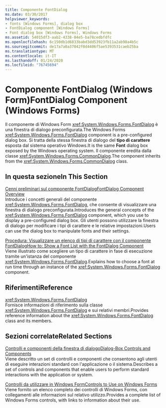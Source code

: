 ```yaml
---
title: Componente FontDialog
ms.date: 03/30/2017
helpviewer_keywords:
- fonts [Windows Forms], dialog box
- FontDialog component [Windows Forms]
- Font dialog box [Windows Forms], Windows Forms
ms.assetid: 54015df3-aab2-4338-84e5-ba78cedbfdfc
ms.openlocfilehash: 6c150db1d6833babd3dd53923fb11a2ab98a4b5c
ms.sourcegitcommit: de17a7a0a37042f0d4406f5ae5393531caeb25ba
ms.translationtype: MT
ms.contentlocale: it-IT
ms.lasthandoff: 01/24/2020
ms.locfileid: "76745694"
---
```

# <a name="fontdialog-component-windows-forms"></a><span data-ttu-id="56292-102">Componente FontDialog (Windows Form)</span><span class="sxs-lookup"><span data-stu-id="56292-102">FontDialog Component (Windows Forms)</span></span>
<span data-ttu-id="56292-103">Il componente di Windows Form <xref:System.Windows.Forms.FontDialog> è una finestra di dialogo preconfigurata.</span><span class="sxs-lookup"><span data-stu-id="56292-103">The Windows Forms <xref:System.Windows.Forms.FontDialog> component is a pre-configured dialog box.</span></span> <span data-ttu-id="56292-104">Si tratta della stessa finestra di dialogo del **tipo di carattere** esposta dal sistema operativo Windows.</span><span class="sxs-lookup"><span data-stu-id="56292-104">It is the same **Font** dialog box exposed by the Windows operating system.</span></span> <span data-ttu-id="56292-105">Il componente eredita dalla classe <xref:System.Windows.Forms.CommonDialog>.</span><span class="sxs-lookup"><span data-stu-id="56292-105">The component inherits from the <xref:System.Windows.Forms.CommonDialog> class.</span></span>  
  
## <a name="in-this-section"></a><span data-ttu-id="56292-106">In questa sezione</span><span class="sxs-lookup"><span data-stu-id="56292-106">In This Section</span></span>  
 [<span data-ttu-id="56292-107">Cenni preliminari sul componente FontDialog</span><span class="sxs-lookup"><span data-stu-id="56292-107">FontDialog Component Overview</span></span>](fontdialog-component-overview-windows-forms.md)  
 <span data-ttu-id="56292-108">Introduce i concetti generali del componente <xref:System.Windows.Forms.FontDialog>, che consente di visualizzare una finestra di dialogo preconfigurata.</span><span class="sxs-lookup"><span data-stu-id="56292-108">Introduces the general concepts of the <xref:System.Windows.Forms.FontDialog> component, which you use to display a pre-configured dialog box.</span></span> <span data-ttu-id="56292-109">Gli utenti possono utilizzare la finestra di dialogo per modificare i tipi di carattere e le relative impostazioni.</span><span class="sxs-lookup"><span data-stu-id="56292-109">Users can use the dialog box to manipulate fonts and their settings.</span></span>  
  
 [<span data-ttu-id="56292-110">Procedura: Visualizzare un elenco di tipi di carattere con il componente FontDialog</span><span class="sxs-lookup"><span data-stu-id="56292-110">How to: Show a Font List with the FontDialog Component</span></span>](how-to-show-a-font-list-with-the-fontdialog-component.md)  
 <span data-ttu-id="56292-111">Viene illustrato come scegliere un tipo di carattere in fase di esecuzione tramite un'istanza del componente <xref:System.Windows.Forms.FontDialog>.</span><span class="sxs-lookup"><span data-stu-id="56292-111">Explains how to choose a font at run time through an instance of the <xref:System.Windows.Forms.FontDialog> component.</span></span>  
  
## <a name="reference"></a><span data-ttu-id="56292-112">Riferimenti</span><span class="sxs-lookup"><span data-stu-id="56292-112">Reference</span></span>  
 <xref:System.Windows.Forms.FontDialog>  
 <span data-ttu-id="56292-113">Fornisce informazioni di riferimento sulla classe <xref:System.Windows.Forms.FontDialog> e sui relativi membri.</span><span class="sxs-lookup"><span data-stu-id="56292-113">Provides reference information about the <xref:System.Windows.Forms.FontDialog> class and its members.</span></span>  
  
## <a name="related-sections"></a><span data-ttu-id="56292-114">Sezioni correlate</span><span class="sxs-lookup"><span data-stu-id="56292-114">Related Sections</span></span>  
 [<span data-ttu-id="56292-115">Controlli e componenti della finestra di dialogo</span><span class="sxs-lookup"><span data-stu-id="56292-115">Dialog-Box Controls and Components</span></span>](dialog-box-controls-and-components-windows-forms.md)  
 <span data-ttu-id="56292-116">Viene descritto un set di controlli e componenti che consentono agli utenti di eseguire interazioni standard con l'applicazione o il sistema.</span><span class="sxs-lookup"><span data-stu-id="56292-116">Describes a set of controls and components that enable users to perform standard interactions with the application or system.</span></span>  
  
 [<span data-ttu-id="56292-117">Controlli da utilizzare in Windows Form</span><span class="sxs-lookup"><span data-stu-id="56292-117">Controls to Use on Windows Forms</span></span>](controls-to-use-on-windows-forms.md)  
 <span data-ttu-id="56292-118">Viene fornito un elenco completo dei controlli di Windows Forms, con collegamenti alle informazioni sul relativo utilizzo.</span><span class="sxs-lookup"><span data-stu-id="56292-118">Provides a complete list of Windows Forms controls, with links to information about their use.</span></span>
